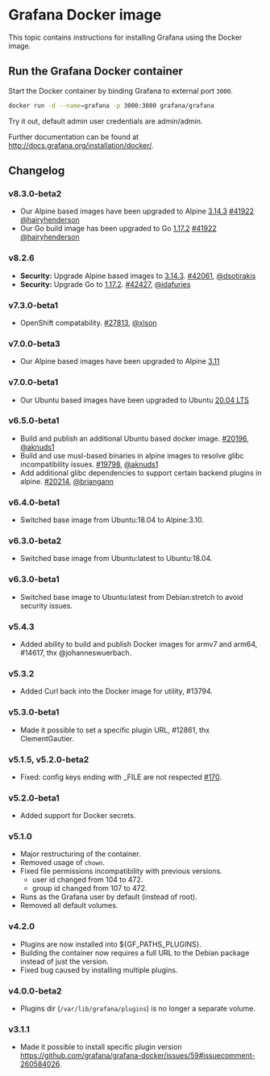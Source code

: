 # Grafana Docker image

This topic contains instructions for installing Grafana using the Docker image.

## Run the Grafana Docker container

Start the Docker container by binding Grafana to external port `3000`.

```bash
docker run -d --name=grafana -p 3000:3000 grafana/grafana
```

Try it out, default admin user credentials are admin/admin.

Further documentation can be found at http://docs.grafana.org/installation/docker/.

## Changelog

### v8.3.0-beta2

- Our Alpine based images have been upgraded to Alpine [3.14.3](https://alpinelinux.org/posts/Alpine-3.14.3-released.html) [#41922](https://github.com/grafana/grafana/pull/41922) [@hairyhenderson](https://github.com/hairyhenderson)
- Our Go build image has been upgraded to Go [1.17.2](https://golang.org/doc/devel/release#go1.17.minor) [#41922](https://github.com/grafana/grafana/pull/41922) [@hairyhenderson](https://github.com/hairyhenderson)

### v8.2.6

- **Security:** Upgrade Alpine based images to [3.14.3](https://alpinelinux.org/posts/Alpine-3.14.3-released.html). [#42061](https://github.com/grafana/grafana/pull/42061), [@dsotirakis](https://github.com/dsotirakis)
- **Security:** Upgrade Go to [1.17.2](https://go.dev/doc/devel/release#go1.17.minor). [#42427](https://github.com/grafana/grafana/pull/42427), [@idafurjes](https://github.com/idafurjes)

### v7.3.0-beta1

- OpenShift compatability. [#27813](https://github.com/grafana/grafana/pull/27813), [@xlson](https://github.com/grafana/grafana/pull/27813)

### v7.0.0-beta3

- Our Alpine based images have been upgraded to Alpine [3.11](https://www.alpinelinux.org/posts/Alpine-3.11.0-released.html)

### v7.0.0-beta1

- Our Ubuntu based images have been upgraded to Ubuntu [20.04 LTS](https://releases.ubuntu.com/20.04/)

### v6.5.0-beta1

- Build and publish an additional Ubuntu based docker image. [#20196](https://github.com/grafana/grafana/pull/20196), [@aknuds1](https://github.com/aknuds1)
- Build and use musl-based binaries in alpine images to resolve glibc incompatibility issues. [#19798](https://github.com/grafana/grafana/pull/19798), [@aknuds1](https://github.com/aknuds1)
- Add additional glibc dependencies to support certain backend plugins in alpine. [#20214](https://github.com/grafana/grafana/pull/20214), [@briangann](https://github.com/briangann)

### v6.4.0-beta1

- Switched base image from Ubuntu:18.04 to Alpine:3.10.

### v6.3.0-beta2

- Switched base image from Ubuntu:latest to Ubuntu:18.04.

### v6.3.0-beta1

- Switched base image to Ubuntu:latest from Debian:stretch to avoid security issues.

### v5.4.3

- Added ability to build and publish Docker images for armv7 and arm64, #14617, thx @johanneswuerbach.

### v5.3.2

- Added Curl back into the Docker image for utility, #13794.

### v5.3.0-beta1

- Made it possible to set a specific plugin URL, #12861, thx ClementGautier.

### v5.1.5, v5.2.0-beta2

- Fixed: config keys ending with \_FILE are not respected [#170](https://github.com/grafana/grafana-docker/issues/170).

### v5.2.0-beta1

- Added support for Docker secrets.

### v5.1.0

- Major restructuring of the container.
- Removed usage of `chown`.
- Fixed file permissions incompatibility with previous versions.
  - user id changed from 104 to 472.
  - group id changed from 107 to 472.
- Runs as the Grafana user by default (instead of root).
- Removed all default volumes.

### v4.2.0

- Plugins are now installed into ${GF_PATHS_PLUGINS}.
- Building the container now requires a full URL to the Debian package instead of just the version.
- Fixed bug caused by installing multiple plugins.

### v4.0.0-beta2

- Plugins dir (`/var/lib/grafana/plugins`) is no longer a separate volume.

### v3.1.1

- Made it possible to install specific plugin version https://github.com/grafana/grafana-docker/issues/59#issuecomment-260584026.
